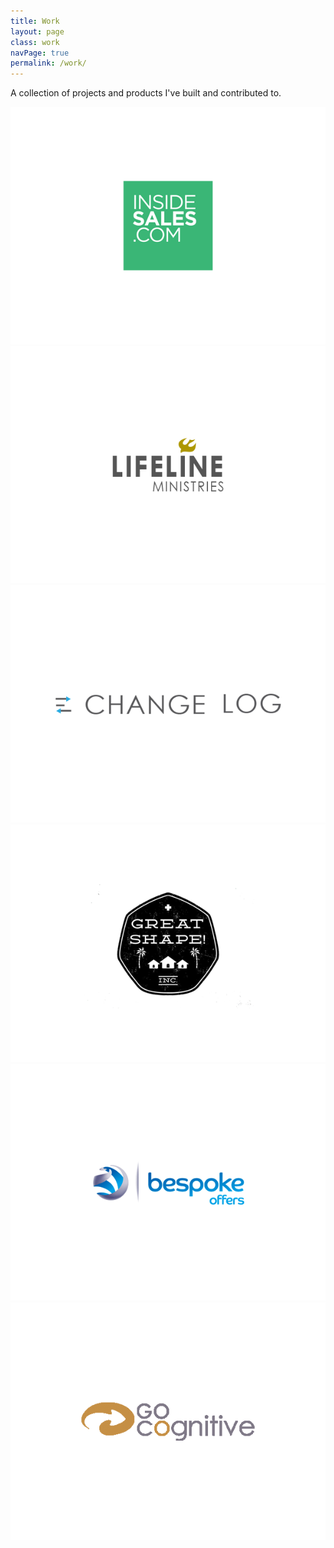 ```yaml
---
title: Work
layout: page
class: work
navPage: true
permalink: /work/
---
```

<div class="row">
  <div class="col-xs-12">
    <p>A collection of projects and products I've built and contributed to.</p>
  </div>
</div>

<div class="work-list row">
  <div class="work-list__item col-xs-12 col-md-6 col-lg-4">
    <a href="/work/insidesales" class="work-list__item__link">
      <img src="/img/project-covers/insidesales-cover.png" />
    </a>
  </div>
  <div class="work-list__item col-xs-12 col-md-6 col-lg-4">
    <a href="/work/bespoke-offers/lifeline-ministries" class="work-list__item__link">
      <img src="/img/project-covers/lifeline-ministries-cover.png" />
    </a>
  </div>
  <div class="work-list__item col-xs-12 col-md-6 col-lg-4">
    <a href="/work/change-log" class="work-list__item__link">
      <img src="/img/project-covers/change-log-cover.png" />
    </a>
  </div>
  <div class="work-list__item col-xs-12 col-md-6 col-lg-4">
    <a href="/work/great-shape" class="work-list__item__link">
      <img src="/img/project-covers/great-shape-cover.png" />
    </a>
  </div>
  <div class="work-list__item col-xs-12 col-md-6 col-lg-4">
    <a href="/work/bespoke-offers"  class="work-list__item__link">
      <img src="/img/project-covers/bespoke-cover.png" />
    </a>
  </div>
  <div class="work-list__item col-xs-12 col-md-6 col-lg-4">
    <a href="/work/go-cognitive" class="work-list__item__link">
      <img src="/img/project-covers/go-cognitive-cover.png" />
    </a>
  </div>
</div>
